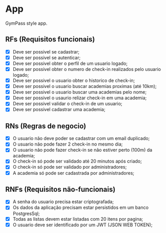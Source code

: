 # App 

GymPass style app.

## RFs (Requisitos funcionais)

- [x] Deve ser possivel se cadastrar;
- [x] Deve ser possivel se autenticar;
- [x] Deve ser possivel obter o perfil de um usuario logado;
- [x] Deve ser possivel obter o numero de check-in realizados pelo usuario logado;
- [x] Deve ser possivel o usuario obter o historico de check-in;
- [x] Deve ser possivel o usuario buscar academias proximas (até 10km);
- [x] Deve ser possivel o usuario buscar uma academias pelo nome;
- [x] Deve ser possivel o usaurio relizar check-in em uma academia;
- [x] Deve ser possivel validar o check-in de um usuario;
- [x] Deve ser possivel cadastrar uma academia;

## RNs (Regras de negocio)

- [x] O usuario não deve poder se cadastrar com um email duplicado;
- [x] O usuario não pode fazer 2 check-in no mesmo dia;
- [x] O usuario não pode fazer check-in se não estiver perto (100m) da academia;
- [x] O check-in só pode ser validado até 20 minutos após criado;
- [x] O check-in só pode ser validado por administradores;
- [x] A academia só pode ser cadastrada por administradores;

## RNFs (Requisitos não-funcionais)

- [x] A senha do usuario precisa estar criptografada;
- [x] Os dados da aplicação precisam estar persistidos em um banco PostgresSql;
- [x] Todas as listas devem estar listadas com 20 itens por pagina;
- [x] O usuario deve ser identificado por um JWT (JSON WEB TOKEN);